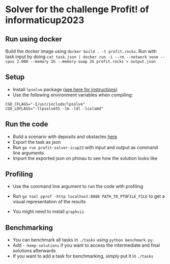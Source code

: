 # Solver for the challenge Profit! of informaticup2023

## Run using docker

Build the docker image using `docker build . -t profit.rocks`. Run with task input by doing `cat task.json | docker run -i --rm --network none --cpus 2.000 --memory 2G --memory-swap 2G profit.rocks > output.json`



## Setup

- Install `lpsolve` package ([see here for instructions](https://pkg.go.dev/github.com/draffensperger/golp#section-readme))
- Use the following environment variables when compiling:

```
CGO_CFLAGS="-I/usr/include/lpsolve"
CGO_LDFLAGS="-llpsolve55 -lm -ldl -lcolamd"
```

## Run the code

- Build a scenario with deposits and obstacles [here](https://profit.phinau.de)
- Export the task as json 
- Run `go run profit-solver-icup23` with input and output as command line arguments
- Import the exported json on phinau to see how the solution looks like

## Profiling

- Use the command line argument to run the code with profiling

- Run `go tool pprof -http localhost:8080 PATH_TO_PTOFILE_FILE` to get a visual representation of the results 
- You might need to install `graphviz`

## Benchmarking

- You can benchmark all tasks in `./tasks` using `python benchmark.py`.
- Add `--keep-solutions` if you want to access the intermediate and final solutions afterwards
- If you want to add a task for benchmarking, simply put it in `./tasks`